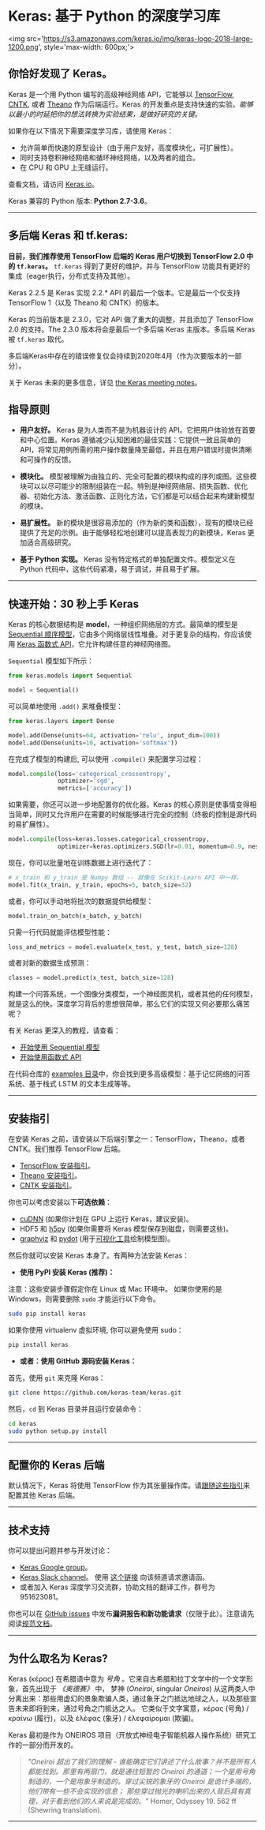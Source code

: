 # Keras: 基于 Python 的深度学习库

<img src='https://s3.amazonaws.com/keras.io/img/keras-logo-2018-large-1200.png', style='max-width: 600px;'>



## 你恰好发现了 Keras。

Keras 是一个用 Python 编写的高级神经网络 API，它能够以 [TensorFlow](https://github.com/tensorflow/tensorflow), [CNTK](https://github.com/Microsoft/cntk), 或者 [Theano](https://github.com/Theano/Theano) 作为后端运行。Keras 的开发重点是支持快速的实验。*能够以最小的时延把你的想法转换为实验结果，是做好研究的关键。*

如果你在以下情况下需要深度学习库，请使用 Keras：

- 允许简单而快速的原型设计（由于用户友好，高度模块化，可扩展性）。
- 同时支持卷积神经网络和循环神经网络，以及两者的组合。
- 在 CPU 和 GPU 上无缝运行。

查看文档，请访问 [Keras.io](https://keras-zh.readthedocs.io/)。

Keras 兼容的 Python 版本: __Python 2.7-3.6__。


------------------

## 多后端 Keras 和 tf.keras:

**目前，我们推荐使用 TensorFlow 后端的 Keras 用户切换到 TensorFlow 2.0 中的 `tf.keras`。** `tf.keras` 得到了更好的维护，并与 TensorFlow 功能具有更好的集成（eager执行，分布式支持及其他）。

Keras 2.2.5 是 Keras 实现 2.2.* API 的最后一个版本。它是最后一个仅支持 TensorFlow 1（以及 Theano 和 CNTK）的版本。

Keras 的当前版本是 2.3.0，它对 API 做了重大的调整，并且添加了 TensorFlow 2.0 的支持。The 2.3.0 版本将会是最后一个多后端 Keras 主版本。多后端 Keras 被 `tf.keras` 取代。

多后端Keras中存在的错误修复仅会持续到2020年4月（作为次要版本的一部分）。

关于 Keras 未来的更多信息，详见 [the Keras meeting notes](http://bit.ly/keras-meeting-notes)。


## 指导原则

- __用户友好。__ Keras 是为人类而不是为机器设计的 API。它把用户体验放在首要和中心位置。Keras 遵循减少认知困难的最佳实践：它提供一致且简单的 API，将常见用例所需的用户操作数量降至最低，并且在用户错误时提供清晰和可操作的反馈。

- __模块化。__ 模型被理解为由独立的、完全可配置的模块构成的序列或图。这些模块可以以尽可能少的限制组装在一起。特别是神经网络层、损失函数、优化器、初始化方法、激活函数、正则化方法，它们都是可以结合起来构建新模型的模块。

- __易扩展性。__ 新的模块是很容易添加的（作为新的类和函数），现有的模块已经提供了充足的示例。由于能够轻松地创建可以提高表现力的新模块，Keras 更加适合高级研究。

- __基于 Python 实现。__ Keras 没有特定格式的单独配置文件。模型定义在 Python 代码中，这些代码紧凑，易于调试，并且易于扩展。


------------------


## 快速开始：30 秒上手 Keras

Keras 的核心数据结构是 __model__，一种组织网络层的方式。最简单的模型是 [Sequential 顺序模型](/getting-started/sequential-model-guide)，它由多个网络层线性堆叠。对于更复杂的结构，你应该使用 [Keras 函数式 API](/getting-started/functional-api-guide)，它允许构建任意的神经网络图。

`Sequential` 模型如下所示：

```python
from keras.models import Sequential

model = Sequential()
```

可以简单地使用 `.add()` 来堆叠模型：

```python
from keras.layers import Dense

model.add(Dense(units=64, activation='relu', input_dim=100))
model.add(Dense(units=10, activation='softmax'))
```

在完成了模型的构建后, 可以使用 `.compile()` 来配置学习过程：

```python
model.compile(loss='categorical_crossentropy',
              optimizer='sgd',
              metrics=['accuracy'])
```

如果需要，你还可以进一步地配置你的优化器。Keras 的核心原则是使事情变得相当简单，同时又允许用户在需要的时候能够进行完全的控制（终极的控制是源代码的易扩展性）。

```python
model.compile(loss=keras.losses.categorical_crossentropy,
              optimizer=keras.optimizers.SGD(lr=0.01, momentum=0.9, nesterov=True))
```

现在，你可以批量地在训练数据上进行迭代了：

```python
# x_train 和 y_train 是 Numpy 数组 -- 就像在 Scikit-Learn API 中一样。
model.fit(x_train, y_train, epochs=5, batch_size=32)
```

或者，你可以手动地将批次的数据提供给模型：

```python
model.train_on_batch(x_batch, y_batch)
```

只需一行代码就能评估模型性能：

```python
loss_and_metrics = model.evaluate(x_test, y_test, batch_size=128)
```

或者对新的数据生成预测：

```python
classes = model.predict(x_test, batch_size=128)
```

构建一个问答系统，一个图像分类模型，一个神经图灵机，或者其他的任何模型，就是这么的快。深度学习背后的思想很简单，那么它们的实现又何必要那么痛苦呢？

有关 Keras 更深入的教程，请查看：

- [开始使用 Sequential 模型](/getting-started/sequential-model-guide)
- [开始使用函数式 API](/getting-started/functional-api-guide)

在代码仓库的 [examples 目录](https://github.com/keras-team/keras/tree/master/examples)中，你会找到更多高级模型：基于记忆网络的问答系统、基于栈式 LSTM 的文本生成等等。


------------------


## 安装指引

在安装 Keras 之前，请安装以下后端引擎之一：TensorFlow，Theano，或者 CNTK。我们推荐 TensorFlow 后端。

- [TensorFlow 安装指引](https://www.tensorflow.org/install/)。
- [Theano 安装指引](http://deeplearning.net/software/theano/install.html#install)。
- [CNTK 安装指引](https://docs.microsoft.com/en-us/cognitive-toolkit/setup-cntk-on-your-machine)。

你也可以考虑安装以下**可选依赖**：

- [cuDNN](https://docs.nvidia.com/deeplearning/sdk/cudnn-install/) (如果你计划在 GPU 上运行 Keras，建议安装)。
- HDF5 和 [h5py](http://docs.h5py.org/en/latest/build.html) (如果你需要将 Keras 模型保存到磁盘，则需要这些)。
- [graphviz](https://graphviz.gitlab.io/download/) 和 [pydot](https://github.com/erocarrera/pydot) (用于[可视化工具](https://keras.io/zh/visualization/)绘制模型图)。

然后你就可以安装 Keras 本身了。有两种方法安装 Keras：

- **使用 PyPI 安装 Keras (推荐)：**

注意：这些安装步骤假定你在 Linux 或 Mac 环境中。
如果你使用的是 Windows，则需要删除 `sudo` 才能运行以下命令。

```sh
sudo pip install keras
```

如果你使用 virtualenv 虚拟环境, 你可以避免使用 sudo：

```sh
pip install keras
```

- **或者：使用 GitHub 源码安装 Keras：**

首先，使用 `git` 来克隆 Keras：

```sh
git clone https://github.com/keras-team/keras.git
```

然后，`cd` 到 Keras 目录并且运行安装命令：

```sh
cd keras
sudo python setup.py install
```

------------------


## 配置你的 Keras 后端

默认情况下，Keras 将使用 TensorFlow 作为其张量操作库。请[跟随这些指引](https://keras.io/zh/backend/)来配置其他 Keras 后端。

------------------


## 技术支持

你可以提出问题并参与开发讨论：

- [Keras Google group](https://groups.google.com/forum/#!forum/keras-users)。
- [Keras Slack channel](https://kerasteam.slack.com)。 使用 [这个链接](https://keras-slack-autojoin.herokuapp.com/) 向该频道请求邀请函。
- 或者加入 Keras 深度学习交流群，协助文档的翻译工作，群号为 951623081。

你也可以在 [GitHub issues](https://github.com/keras-team/keras/issues) 中发布**漏洞报告和新功能请求**（仅限于此）。注意请先阅读[规范文档](https://github.com/keras-team/keras/blob/master/CONTRIBUTING.md)。


------------------


## 为什么取名为 Keras?

Keras (κέρας) 在希腊语中意为 *号角* 。它来自古希腊和拉丁文学中的一个文学形象，首先出现于 *《奥德赛》* 中， 梦神 (_Oneiroi_, singular _Oneiros_) 从这两类人中分离出来：那些用虚幻的景象欺骗人类，通过象牙之门抵达地球之人，以及那些宣告未来即将到来，通过号角之门抵达之人。 它类似于文字寓意，κέρας (号角) / κραίνω (履行)，以及 ἐλέφας (象牙) / ἐλεφαίρομαι (欺骗)。

Keras 最初是作为 ONEIROS 项目（开放式神经电子智能机器人操作系统）研究工作的一部分而开发的。

>_"Oneiroi 超出了我们的理解 - 谁能确定它们讲述了什么故事？并不是所有人都能找到。那里有两扇门，就是通往短暂的 Oneiroi 的通道；一个是用号角制造的，一个是用象牙制造的。穿过尖锐的象牙的 Oneiroi 是诡计多端的，他们带有一些不会实现的信息； 那些穿过抛光的喇叭出来的人背后具有真理，对于看到他们的人来说是完成的。"_ Homer, Odyssey 19. 562 ff (Shewring translation).

------------------
